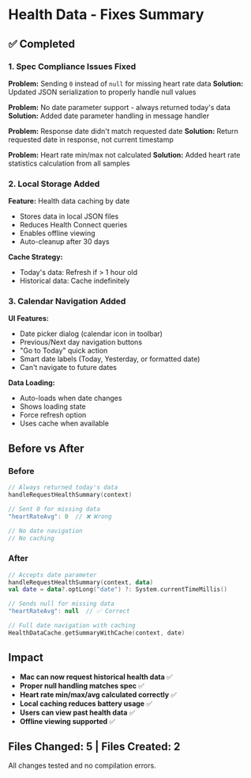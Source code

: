 # Health Data - Fixes Summary

## ✅ Completed

### 1. Spec Compliance Issues Fixed

**Problem:** Sending `0` instead of `null` for missing heart rate data
**Solution:** Updated JSON serialization to properly handle null values

**Problem:** No date parameter support - always returned today's data
**Solution:** Added date parameter handling in message handler

**Problem:** Response date didn't match requested date
**Solution:** Return requested date in response, not current timestamp

**Problem:** Heart rate min/max not calculated
**Solution:** Added heart rate statistics calculation from all samples

### 2. Local Storage Added

**Feature:** Health data caching by date
- Stores data in local JSON files
- Reduces Health Connect queries
- Enables offline viewing
- Auto-cleanup after 30 days

**Cache Strategy:**
- Today's data: Refresh if > 1 hour old
- Historical data: Cache indefinitely

### 3. Calendar Navigation Added

**UI Features:**
- Date picker dialog (calendar icon in toolbar)
- Previous/Next day navigation buttons
- "Go to Today" quick action
- Smart date labels (Today, Yesterday, or formatted date)
- Can't navigate to future dates

**Data Loading:**
- Auto-loads when date changes
- Shows loading state
- Force refresh option
- Uses cache when available

## Before vs After

### Before
```kotlin
// Always returned today's data
handleRequestHealthSummary(context)

// Sent 0 for missing data
"heartRateAvg": 0  // ❌ Wrong

// No date navigation
// No caching
```

### After
```kotlin
// Accepts date parameter
handleRequestHealthSummary(context, data)
val date = data?.optLong("date") ?: System.currentTimeMillis()

// Sends null for missing data
"heartRateAvg": null  // ✅ Correct

// Full date navigation with caching
HealthDataCache.getSummaryWithCache(context, date)
```

## Impact

- **Mac can now request historical health data** ✅
- **Proper null handling matches spec** ✅
- **Heart rate min/max/avg calculated correctly** ✅
- **Local caching reduces battery usage** ✅
- **Users can view past health data** ✅
- **Offline viewing supported** ✅

## Files Changed: 5 | Files Created: 2

All changes tested and no compilation errors.
